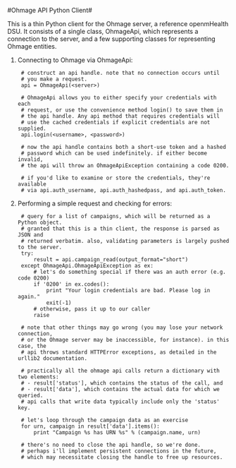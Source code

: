 #Ohmage API Python Client#

This is a thin Python client for the Ohmage server, a reference openmHealth DSU. It consists of a
single class, OhmageApi, which represents a connection to the server, and a few supporting
classes for representing Ohmage entities.

1. Connecting to Ohmage via OhmageApi:

        # construct an api handle. note that no connection occurs until
        # you make a request.
        api = OhmageApi(<server>)
        
        # OhmageApi allows you to either specify your credentials with each
        # request, or use the convenience method login() to save them in
        # the api handle. Any api method that requires credentials will
        # use the cached credentials if explicit credentials are not supplied.
        api.login(<username>, <password>)
        
        # now the api handle contains both a short-use token and a hashed
        # password which can be used indefinitely. if either become invalid,
        # the api will throw an OhmageApiException containing a code 0200.
        
        # if you'd like to examine or store the credentials, they're available
        # via api.auth_username, api.auth_hashedpass, and api.auth_token.

2. Performing a simple request and checking for errors:

        # query for a list of campaigns, which will be returned as a Python object.
        # granted that this is a thin client, the response is parsed as JSON and
        # returned verbatim. also, validating parameters is largely pushed to the server.
        try:
            result = api.campaign_read(output_format="short")
        except OhmageApi.OhmageApiException as ex:
            # let's do something special if there was an auth error (e.g. code 0200)
            if '0200' in ex.codes():
                print "Your login credentials are bad. Please log in again."
                exit(-1)
            # otherwise, pass it up to our caller
            raise
        
        # note that other things may go wrong (you may lose your network connection,
        # or the Ohmage server may be inaccessible, for instance). in this case, the
        # api throws standard HTTPError exceptions, as detailed in the urllib2 documentation.
        
        # practically all the ohmage api calls return a dictionary with two elements:
        # - result['status'], which contains the status of the call, and
        # - result['data'], which contains the actual data for which we queried.
        # api calls that write data typically include only the 'status' key.
        
        # let's loop through the campaign data as an exercise
        for urn, campaign in result['data'].items():
            print "Campaign %s has URN %s" % (campaign.name, urn)
        
        # there's no need to close the api handle, so we're done.
        # perhaps i'll implement persistent connections in the future,
        # which may necessitate closing the handle to free up resources.
